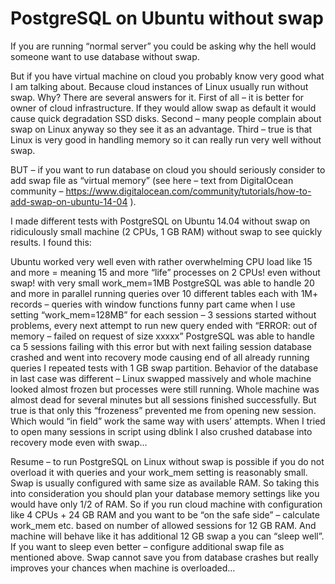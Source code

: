 # PostgreSQL on Ubuntu without swap
If you are running “normal server” you could be asking why the hell would someone want to use database without swap.

But if you have virtual machine on cloud you probably know very good what I am talking about. Because cloud instances of Linux usually run without swap. Why? There are several answers for it. First of all – it is better for owner of cloud infrastructure. If they would allow swap as default it would cause quick degradation SSD disks. Second – many people complain about swap on Linux anyway so they see it as an advantage. Third – true is that Linux is very good in handling memory so it can really run very well without swap.

BUT – if you want to run database on cloud you should seriously consider to add swap file as “virtual memory” (see here – text from DigitalOcean community – https://www.digitalocean.com/community/tutorials/how-to-add-swap-on-ubuntu-14-04 ).

I made different tests with PostgreSQL on Ubuntu 14.04 without swap on ridiculously small machine (2 CPUs, 1 GB RAM) without swap to see quickly results. I found this:

Ubuntu worked very well even with rather overwhelming CPU load like 15 and more = meaning 15 and more “life” processes on 2 CPUs! even without swap!
with very small work_mem=1MB PostgreSQL was able to handle 20 and more in parallel running queries over 10 different tables each with 1M+ records – queries with window functions
funny part came when I use setting “work_mem=128MB” for each session – 3 sessions started without problems, every next attempt to run new query ended with “ERROR: out of memory – failed on request of size xxxxx”
PostgreSQL was able to handle ca 5 sessions failing with this error but with next failing session database crashed and went into recovery mode causing end of all already running queries
I repeated tests with 1 GB swap partition. Behavior of the database in last case was different – Linux swapped massively and whole machine looked almost frozen but processes were still running. Whole machine was almost dead for several minutes but all sessions finished successfully. But true is that only this “frozeness” prevented me from opening new session. Which would “in field” work the same way with users’ attempts. When I tried to open many sessions in script using dblink I also crushed database into recovery mode even with swap…

Resume – to run PostgreSQL on Linux without swap is possible if you do not overload it with queries and your work_mem setting is reasonably small. Swap is usually configured with same size as available RAM. So taking this into consideration you should plan your database memory settings like you would have only 1/2 of RAM. So if you run cloud machine with configuration like 4 CPUs + 24 GB RAM and you want to be “on the safe side” – calculate work_mem etc. based on number of allowed sessions for 12 GB RAM. And machine will behave like it has additional 12 GB swap a you can “sleep well”. If you want to sleep even better – configure additional swap file as mentioned above. Swap cannot save you from database crashes but really improves your chances when machine is overloaded…